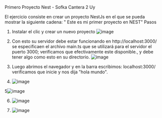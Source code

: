Primero Proyecto Nest - Sofka Cantera 2 Uy

El ejercicio consiste en crear un proyecto NestJs en el que se pueda mostrar la siguiente cadena: " Este es mi primer proyecto en NEST"
Pasos
1. Instalar el clic y crear un nuevo proyecto
![image](https://user-images.githubusercontent.com/10835935/218635687-116348f2-c596-47a5-8dba-c3a956f3754e.png)

2. Con esto su servidor debe estar funcionando en http://localhost:3000/ se especificaen el archivo main.ts  que se utilizará para el servidor el puerto 3000; verificamos que efectivamente este disponible., y debe tener algo como esto en su directorio.
![image](https://user-images.githubusercontent.com/10835935/218635904-fd071f62-dc37-48e7-a554-e37bd3cc3ed3.png)

3. Luego abrimos el navegador y en la barra escribimos: localhost:3000/ verificamos que inicie y nos dija "hola mundo".

4. ![image](https://user-images.githubusercontent.com/10835935/218636399-85dac4e0-991d-42ff-abc9-f372b8ce4368.png)

5![image](https://user-images.githubusercontent.com/10835935/218636565-fe866e84-d332-4a34-831f-314273673d05.png)

6. ![image](https://user-images.githubusercontent.com/10835935/218636647-d1e957ed-3c7a-47e7-a200-39b270d4721c.png)

7. ![image](https://user-images.githubusercontent.com/10835935/218636811-bf8d1d8d-b743-47fd-b5f5-878e9df446e4.png)




